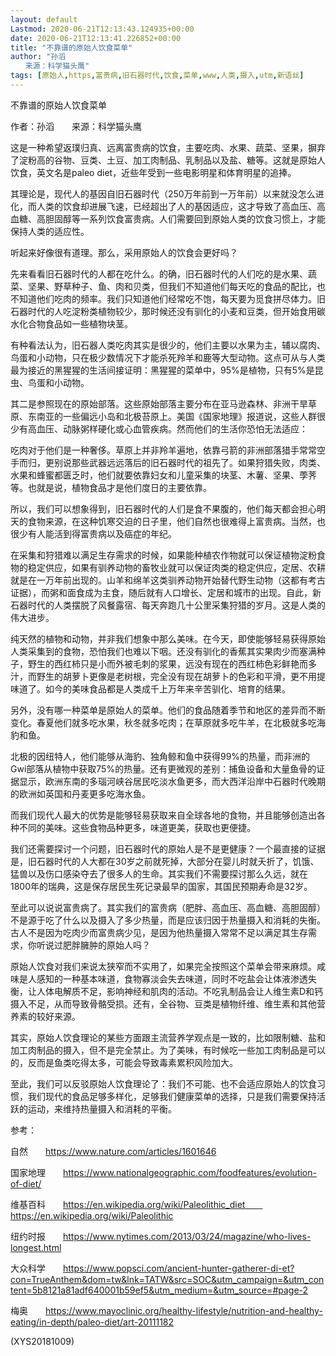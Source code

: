 ```yaml
---
layout: default
Lastmod: 2020-06-21T12:13:43.124935+00:00
date: 2020-06-21T12:13:41.226852+00:00
title: "不靠谱的原始人饮食菜单"
author: "孙滔
　　来源：科学猫头鹰"
tags: [原始人,https,富贵病,旧石器时代,饮食,菜单,www,人类,摄入,utm,新语丝]
---
```


不靠谱的原始人饮食菜单

作者：孙滔　　来源：科学猫头鹰

这是一种希望返璞归真、远离富贵病的饮食，主要吃肉、水果、蔬菜、坚果，摒弃了淀粉高的谷物、豆类、土豆、加工肉制品、乳制品以及盐、糖等。这就是原始人饮食，英文名是paleo diet，近些年受到一些电影明星和体育明星的追捧。

其理论是，现代人的基因自旧石器时代（250万年前到一万年前）以来就没怎么进化，而人类的饮食却进展飞速，已经超出了人的基因适应，这才导致了高血压、高血糖、高胆固醇等一系列饮食富贵病。人们需要回到原始人类的饮食习惯上，才能保持人类的适应性。

听起来好像很有道理。那么，采用原始人的饮食会更好吗？

先来看看旧石器时代的人都在吃什么。的确，旧石器时代的人们吃的是水果、蔬菜、坚果、野草种子、鱼、肉和贝类，但我们不知道他们每天吃的食品的配比，也不知道他们吃肉的频率。我们只知道他们经常吃不饱，每天要为觅食拼尽体力。旧石器时代的人吃淀粉类植物较少，那时候还没有驯化的小麦和豆类，但开始食用碳水化合物食品如一些植物块茎。

有种看法认为，旧石器人类吃肉其实是很少的，他们主要以水果为主，辅以腐肉、鸟蛋和小动物，只在极少数情况下才能杀死羚羊和鹿等大型动物。这点可从与人类最为接近的黑猩猩的生活间接证明：黑猩猩的菜单中，95%是植物，只有5%是昆虫、鸟蛋和小动物。

其二是参照现在的原始部落。这些原始部落主要分布在亚马逊森林、非洲干旱草原、东南亚的一些偏远小岛和北极苔原上。美国《国家地理》报道说，这些人群很少有高血压、动脉粥样硬化或心血管疾病。然而他们的生活你恐怕无法适应：

吃肉对于他们是一种奢侈。草原上并非羚羊遍地，依靠弓箭的非洲部落猎手常常空手而归，更别说那些武器远远落后的旧石器时代的祖先了。如果狩猎失败，肉类、水果和蜂蜜都匮乏时，他们就要依靠妇女和儿童采集的块茎、木薯、坚果、荸荠等。也就是说，植物食品才是他们度日的主要依靠。

所以，我们可以想象得到，旧石器时代的人们是食不果腹的，他们每天都会担心明天的食物来源，在这种饥寒交迫的日子里，他们自然也很难得上富贵病。当然，也很少有人能活到得富贵病以及癌症的年纪。

在采集和狩猎难以满足生存需求的时候，如果能种植农作物就可以保证植物淀粉食物的稳定供应，如果有驯养动物的畜牧业就可以保证肉类的稳定供应，定居、农耕就是在一万年前出现的。山羊和绵羊这类驯养动物开始替代野生动物（这都有考古证据），而粥和面食成为主食，随后就有人口增长、定居和城市的出现。自此，新石器时代的人类摆脱了风餐露宿、每天奔跑几十公里采集狩猎的岁月。这是人类的伟大进步。

纯天然的植物和动物，并非我们想象中那么美味。在今天，即使能够轻易获得原始人类采集到的食物，恐怕我们也难以下咽。还没有驯化的香蕉其实果肉少而塞满种子，野生的西红柿只是小而外被毛刺的浆果，远没有现在的西红柿色彩鲜艳而多汁，而野生的胡萝卜更像是老树根，完全没有现在胡萝卜的色彩和平滑，更不用提味道了。如今的美味食品都是人类成千上万年来辛苦驯化、培育的结果。

另外，没有哪一种菜单是原始人的菜单。他们的食品随着季节和地区的差异而不断变化。春夏他们就多吃水果，秋冬就多吃肉；在草原就多吃牛羊，在北极就多吃海豹和鱼。

北极的因纽特人，他们能够从海豹、独角鲸和鱼中获得99%的热量，而非洲的Gwi部落从植物中获取75%的热量。还有更微观的差别：捕鱼设备和大量鱼骨的证据显示，欧洲东南的多瑙河峡谷居民吃淡水鱼更多，而大西洋沿岸中石器时代晚期的欧洲如英国和丹麦更多吃海水鱼。

而我们现代人最大的优势是能够轻易获取来自全球各地的食物，并且能够创造出各种不同的美味。这些食物品种更多，味道更美，获取也更便捷。

我们还需要探讨一个问题，旧石器时代的原始人是不是更健康？一个最直接的证据是，旧石器时代的人大都在30岁之前就死掉，大部分在婴儿时就夭折了，饥饿、猛兽以及伤口感染夺去了很多人的生命。其实我们不需要探讨那么久远，就在1800年的瑞典，这是保存居民生死记录最早的国家，其国民预期寿命是32岁。

至此可以说说富贵病了。其实我们的富贵病（肥胖、高血压、高血糖、高胆固醇）不是源于吃了什么以及摄入了多少热量，而是应该归因于热量摄入和消耗的失衡。古人不是因为吃肉少而富贵病少见，是因为他热量摄入常常不足以满足其生存需求，你听说过肥胖臃肿的原始人吗？

原始人饮食对我们来说太狭窄而不实用了，如果完全按照这个菜单会带来麻烦。咸味是人感知的一种基本味道，食物寡淡会失去味道，同时不吃盐会让体液渗透失衡，让人体电解质不足，影响神经和肌肉的活动。不吃乳制品会让人维生素D和钙摄入不足，从而导致骨骼受损。还有，全谷物、豆类是植物纤维、维生素和其他营养素的较好来源。

其实，原始人饮食理论的某些方面跟主流营养学观点是一致的，比如限制糖、盐和加工肉制品的摄入，但不是完全禁止。为了美味，有时候吃一些加工肉制品是可以的，反而是鱼类吃得太多，可能会导致毒素累积风险加大。

至此，我们可以反驳原始人饮食理论了：我们不可能、也不会适应原始人的饮食习惯，我们现代的食品足够多样化，足够我们健康菜单的选择，只是我们需要保持活跃的运动，来维持热量摄入和消耗的平衡。

参考：

自然　　https://www.nature.com/articles/1601646

国家地理　　https://www.nationalgeographic.com/foodfeatures/evolution-of-diet/

维基百科　　https://en.wikipedia.org/wiki/Paleolithic_diet　　https://en.wikipedia.org/wiki/Paleolithic

纽约时报　　https://www.nytimes.com/2013/03/24/magazine/who-lives-longest.html

大众科学　　https://www.popsci.com/ancient-hunter-gatherer-di-et?con=TrueAnthem&dom=tw&lnk=TATW&src=SOC&utm_campaign=&utm_content=5b8121a81adf640001b59ef5&utm_medium=&utm_source=#page-2

梅奥　　https://www.mayoclinic.org/healthy-lifestyle/nutrition-and-healthy-eating/in-depth/paleo-diet/art-20111182

(XYS20181009)

